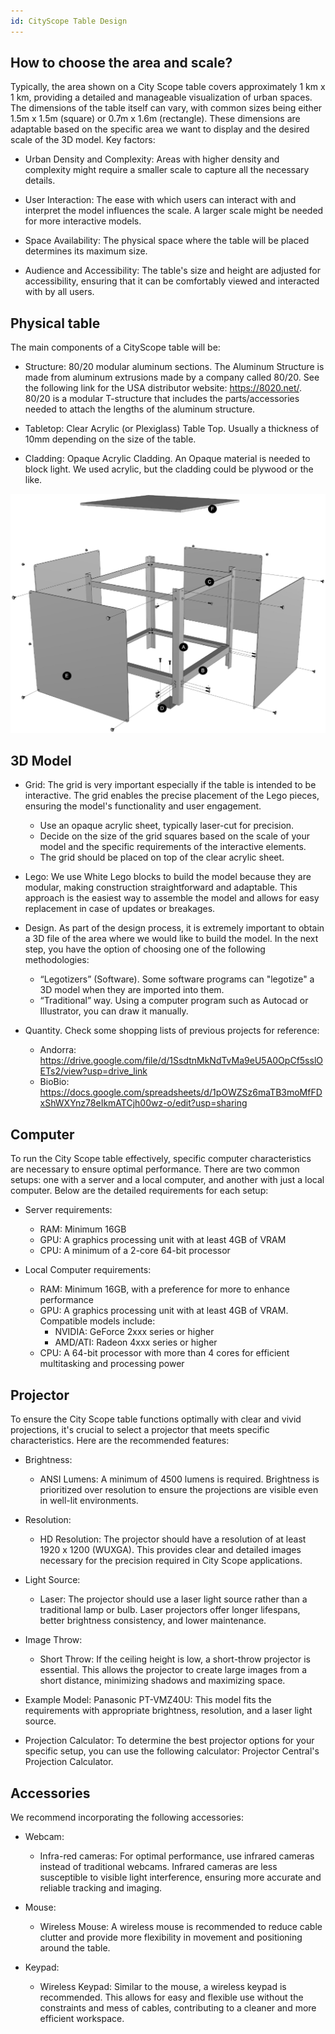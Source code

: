 ```yaml
---
id: CityScope Table Design
---
```


## How to choose the area and scale?
Typically, the area shown on a City Scope table covers approximately 1 km x 1 km, providing a detailed and manageable visualization of urban spaces. The dimensions of the table itself can vary, with common sizes being either 1.5m x 1.5m (square) or 0.7m x 1.6m (rectangle). These dimensions are adaptable based on the specific area we want to display and the desired scale of the 3D model. Key factors:

- Urban Density and Complexity: Areas with higher density and complexity might require a smaller scale to capture all the necessary details.

- User Interaction: The ease with which users can interact with and interpret the model influences the scale. A larger scale might be needed for more interactive models.

- Space Availability: The physical space where the table will be placed determines its maximum size.

- Audience and Accessibility: The table's size and height are adjusted for accessibility, ensuring that it can be comfortably viewed and interacted with by all users.


## Physical table
The main components of a CityScope table will be:

- Structure: 80/20 modular aluminum sections. The Aluminum Structure is made from aluminum extrusions made by a company called 80/20. See the following link for the USA distributor website: https://8020.net/. 80/20 is a modular T-structure that includes the parts/accessories needed to attach the lengths of the aluminum structure.

- Tabletop: Clear Acrylic (or Plexiglass) Table Top. Usually a thickness of 10mm depending on the size of the table. 

- Cladding: Opaque Acrylic Cladding. An Opaque material is needed to block light. We used acrylic, but the cladding could be plywood or the like.



![Karthik_Patanjali](img/KarthikPatanjali.png "Karthik_Patanjali")




## 3D Model
- Grid: The grid is very important especially if the table is intended to be interactive. The grid enables the precise placement of the Lego pieces, ensuring the model's functionality and user engagement.
   - Use an opaque acrylic sheet, typically laser-cut for precision.
   - Decide on the size of the grid squares based on the scale of your model and the specific requirements of the interactive elements.
   - The grid should be placed on top of the clear acrylic sheet.

- Lego: We use White Lego blocks to build the model because they are modular, making construction straightforward and adaptable. This approach is the easiest way to assemble the model and allows for easy replacement in case of updates or breakages.

- Design. As part of the design process, it is extremely important to obtain a 3D file of the area where we would like to build the model. In the next step, you have the option of choosing one of the following methodologies:
   - “Legotizers” (Software). Some software programs can "legotize" a 3D model when they are imported into them.
   - “Traditional” way. Using a computer program such as Autocad or Illustrator, you can draw it manually.

- Quantity. Check some shopping lists of previous projects for reference:
   - Andorra: https://drive.google.com/file/d/1SsdtnMkNdTvMa9eU5A0OpCf5sslOETs2/view?usp=drive_link
   - BioBio: https://docs.google.com/spreadsheets/d/1pOWZSz6maTB3moMfFDxShWXYnz78eIkmATCjh00wz-o/edit?usp=sharing


## Computer
To run the City Scope table effectively, specific computer characteristics are necessary to ensure optimal performance. There are two common setups: one with a server and a local computer, and another with just a local computer. Below are the detailed requirements for each setup:

- Server requirements:
   - RAM: Minimum 16GB
   - GPU: A graphics processing unit with at least 4GB of VRAM
   - CPU: A minimum of a 2-core 64-bit processor

- Local Computer requirements:
   - RAM: Minimum 16GB, with a preference for more to enhance performance
   - GPU: A graphics processing unit with at least 4GB of VRAM. Compatible models include:
        - NVIDIA: GeForce 2xxx series or higher
        - AMD/ATI: Radeon 4xxx series or higher
   - CPU: A 64-bit processor with more than 4 cores for efficient multitasking and processing power


## Projector
To ensure the City Scope table functions optimally with clear and vivid projections, it's crucial to select a projector that meets specific characteristics. Here are the recommended features:

- Brightness:
   - ANSI Lumens: A minimum of 4500 lumens is required. Brightness is prioritized over resolution to ensure the projections are visible even in well-lit environments.

- Resolution:
   - HD Resolution: The projector should have a resolution of at least 1920 x 1200 (WUXGA). This provides clear and detailed images necessary for the precision required in City Scope applications.

- Light Source:
   - Laser: The projector should use a laser light source rather than a traditional lamp or bulb. Laser projectors offer longer lifespans, better brightness consistency, and lower maintenance.

- Image Throw:
   - Short Throw: If the ceiling height is low, a short-throw projector is essential. This allows the projector to create large images from a short distance, minimizing shadows and maximizing space.

- Example Model:
Panasonic PT-VMZ40U: This model fits the requirements with appropriate brightness, resolution, and a laser light source.

- Projection Calculator: To determine the best projector options for your specific setup, you can use the following calculator: Projector Central's Projection Calculator.


## Accessories
We recommend incorporating the following accessories:

- Webcam:  
   - Infra-red cameras: For optimal performance, use infrared cameras instead of traditional webcams. Infrared cameras are less susceptible to visible light interference, ensuring more accurate and reliable tracking and imaging.

- Mouse: 
   - Wireless Mouse: A wireless mouse is recommended to reduce cable clutter and provide more flexibility in movement and positioning around the table.

- Keypad: 
   - Wireless Keypad: Similar to the mouse, a wireless keypad is recommended. This allows for easy and flexible use without the constraints and mess of cables, contributing to a cleaner and more efficient workspace.





